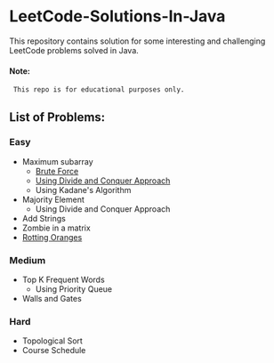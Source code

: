 # LeetCode-Solutions-In-Java
This repository contains solution for some interesting and challenging LeetCode problems solved in Java. 

#### Note:
     This repo is for educational purposes only.

## List of Problems:

### Easy

* Maximum subarray
  * [Brute Force](https://github.com/akank20/LeetCode-Solutions-In-Java/blob/master/Maximum_Subarray_BruteForce.java)
  * [Using Divide and Conquer Approach](https://github.com/akank20/LeetCode-Solutions-In-Java/blob/master/Maximum_Subarray_Divide_n_Conquer.java)
  * Using Kadane's Algorithm
* Majority Element
  * Using Divide and Conquer Approach
* Add Strings
* Zombie in a matrix
* [Rotting Oranges](https://github.com/akank20/LeetCode-Solutions-In-Java/blob/master/Rotting_Oranges.java)

### Medium
* Top K Frequent Words
  * Using Priority Queue
* Walls and Gates

### Hard
* Topological Sort
* Course Schedule
